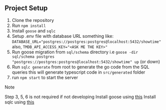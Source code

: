 ## Project Setup

1. Clone the repository
2. Run `npm install`
3. Install `goose` and `sqlc`
4. Setup .env file with database URL something like: `DATABASE_URL="postgres://postgres:postgres@localhost:5432/showtime"`
   also, `TMDB_API_ACCESS_KEY="<ASK ME THE KEY>"`
5. Run goose migration from `sql/schema` directory i.e `goose -dir sql/schema postgres "postgres://postgres:postgres@localhost:5432/showtime" up` (or down)
6. Run `sqlc generate` from root to generate the go code from the SQL queries this will generate typescript code in `src/generated` folder
7. run `npm start` to start the server

> [!NOTE]
> Step 3, 5, 6 is not required if not developing
> Install goose using [this](https://pressly.github.io/goose/installation/#linux)
> Install sqlc using [this](https://docs.sqlc.dev/en/stable/overview/install.html)
